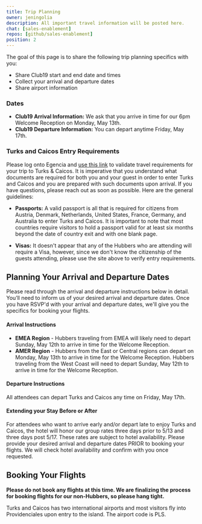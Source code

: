 ```yaml
---
title: Trip Planning
owner: jeningolia
description: All important travel information will be posted here. 
chat: [sales-enablement]
repos: [github/sales-enablement]
position: 2
---
```


The goal of this page is to share the following trip planning specifics with you:

 * Share Club19 start and end date and times
 * Collect your arrival and departure dates
 * Share airport information

### Dates
 * **Club19 Arrival Information:** We ask that you arrive in time for our 6pm Welcome Reception on Monday, May 13th.
 * **Club19 Departure Information:** You can depart anytime Friday, May 17th.

### Turks and Caicos Entry Requirements
Please log onto Egencia and [use this link](https://cibtvisas.com/?login=60005) to validate travel requirements for your trip to Turks & Caicos. It is imperative that you understand what documents are required for both you and your guest in order to enter Turks and Caicos and you are prepared with such documents upon arrival. If you have questions, please reach out as soon as possible. Here are the general guidelines:

* **Passports:** 
A valid passport is all that is required for citizens from Austria, Denmark, Netherlands, United States, France, Germany, and Australia to enter Turks and Caicos. It is important to note that most countries require visitors to hold a passport valid for at least six months beyond the date of country exit and with one blank page. 

* **Visas:**  It doesn't appear that any of the Hubbers who are attending will require a Visa, however, since we don't know the citizenship of the guests attending, please use the site above to verify entry requirements. 

## Planning Your Arrival and Departure Dates
Please read through the arrival and departure instructions below in detail. You’ll need to inform us of your desired arrival and departure dates. Once you have RSVP'd with your arrival and departure dates, we'll give you the specifics for booking your flights.

#### Arrival Instructions

* **EMEA Region** - Hubbers traveling from EMEA will likely need to depart Sunday, May 12th to arrive in time for the Welcome Reception. 
* **AMER Region** - Hubbers from the East or Central regions can depart on Monday, May 13th to arrive in time for the Welcome Reception. Hubbers traveling from the West Coast will need to depart Sunday, May 12th to arrive in time for the Welcome Reception.

#### Departure Instructions

All attendees can depart Turks and Caicos any time on Friday, May 17th. 

#### Extending your Stay Before or After
For attendees who want to arrive early and/or depart late to enjoy Turks and Caicos, the hotel will honor our group rates three days prior to 5/13 and three days post 5/17. These rates are subject to hotel availability. Please provide your desired arrival and departure dates PRIOR to booking your flights. We will check hotel availability and confirm with you once requested. 

## Booking Your Flights
**Please do not book any flights at this time. We are finalizing the process for booking flights for our non-Hubbers, so please hang tight.** 

Turks and Caicos has two international airports and most visitors fly into Providenciales upon entry to the island. The airport code is PLS. 




